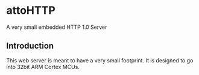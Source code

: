 # attoHTTP
A very small embedded HTTP 1.0 Server

## Introduction

This web server is meant to have a very small footprint.  It is designed to go into 32bit ARM Cortex MCUs.
